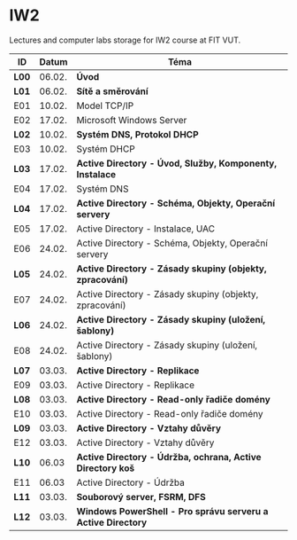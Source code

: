 # IW2
Lectures and computer labs storage for IW2 course at FIT VUT.


| ID      | Datum  | Téma                                                           |
| ------- | ------ | -------------------------------------------------------------- |
| **L00** | 06.02. | **Úvod**                                                       |
| **L01** | 06.02. | **Sítě a směrování**                                           |
| E01     | 10.02. | Model TCP/IP                                                   |
| E02     | 17.02. | Microsoft Windows Server                                       |
| **L02** | 10.02. | **Systém DNS, Protokol DHCP**                                  |
| E03     | 10.02. | Systém DHCP                                                    |
| **L03** | 17.02. | **Active Directory - Úvod, Služby, Komponenty, Instalace**     |
| E04     | 17.02. | Systém DNS                                                     |
| **L04** | 17.02. | **Active Directory - Schéma, Objekty, Operační servery**       |
| E05     | 17.02. | Active Directory - Instalace, UAC                              |
| E06     | 24.02. | Active Directory - Schéma, Objekty, Operační servery           |
| **L05** | 24.02. | **Active Directory - Zásady skupiny (objekty, zpracování)**    |
| E07     | 24.02. | Active Directory - Zásady skupiny (objekty, zpracování)        |
| **L06** | 24.02. | **Active Directory - Zásady skupiny (uložení, šablony)**       |
| E08     | 24.02. | Active Directory - Zásady skupiny (uložení, šablony)           |
| **L07** | 03.03. | **Active Directory - Replikace**                               |
| E09     | 03.03. | Active Directory - Replikace                                   |
| **L08** | 03.03. | **Active Directory - Read-only řadiče domény**                 |
| E10     | 03.03. | Active Directory - Read-only řadiče domény                     |
| **L09** | 03.03. | **Active Directory - Vztahy důvěry**                           |
| E12     | 03.03. | Active Directory - Vztahy důvěry                               |
| **L10** | 06.03  | **Active Directory - Údržba, ochrana, Active Directory koš**   |
| E11     | 06.03  | Active Directory - Údržba                                      |
| **L11** | 03.03. | **Souborový server, FSRM, DFS**                                |
| **L12** | 03.03. | **Windows PowerShell - Pro správu serveru a Active Directory** |
